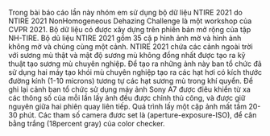 Trong bài báo cáo lần này nhóm em sử dụng bộ dữ liệu NTIRE 2021 do NTIRE 2021 NonHomogeneous Dehazing Challenge là một workshop của CVPR 2021.
Bộ dữ liệu có được xây dựng trên phiên bản mở rộng của tập NH-TIRE. Bộ dũ liệu NTIRE 2021 gồm 35 cặ p hình ảnh mờ và hình ảnh không mờ và chúng cùng một cảnh. NTIRE 2021 chứa các cảnh ngoài trời với sương mù thật và mật độ sương mù không đồng nhất được tạo ra kỹ thuật tạo sương mù chuyên nghiệp. Để tạo ra những ảnh này ban tổ chức đã sử dụng hai máy tạo khói mù chuyên nghiệp tạo ra các hạt hơi có kích thước đường kính (1-10 microns) tương tự các hạt sương mù trong khí quyển.
Để ghi lại cảnh ban tổ chức sử dụng máy ảnh Sony A7 được điêu khiển từ xa các thông số của mỗi lần lấy ảnh đều được chỉnh thủ công, và được giữ nguyên giữa hai phiên quay liên tiếp.
Quá trình lấy một cặp ảnh mất tầm 20-30 phút. Các tham số camera đươc set là (aperture-exposure-ISO), để cân bằng trắng (18percent gray) của color checker.
